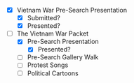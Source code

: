 - [x] Vietnam War Pre-Search Presentation
	- [x] Submitted?
	- [x] Presented?
- [ ] The Vietnam War Packet
	- [x] Pre-Search Presentation
		- [x] Presented?
	- [ ] Pre-Search Gallery Walk
	- [ ] Protest Songs
	- [ ] Political Cartoons